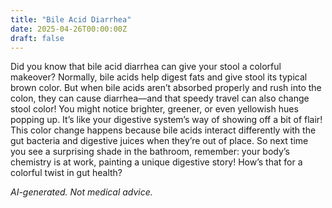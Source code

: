 ```yaml
---
title: "Bile Acid Diarrhea"
date: 2025-04-26T00:00:00Z
draft: false
---
```


Did you know that bile acid diarrhea can give your stool a colorful makeover? Normally, bile acids help digest fats and give stool its typical brown color. But when bile acids aren’t absorbed properly and rush into the colon, they can cause diarrhea—and that speedy travel can also change stool color! You might notice brighter, greener, or even yellowish hues popping up. It’s like your digestive system’s way of showing off a bit of flair! This color change happens because bile acids interact differently with the gut bacteria and digestive juices when they’re out of place. So next time you see a surprising shade in the bathroom, remember: your body’s chemistry is at work, painting a unique digestive story! How’s that for a colorful twist in gut health?

*AI-generated. Not medical advice.*
